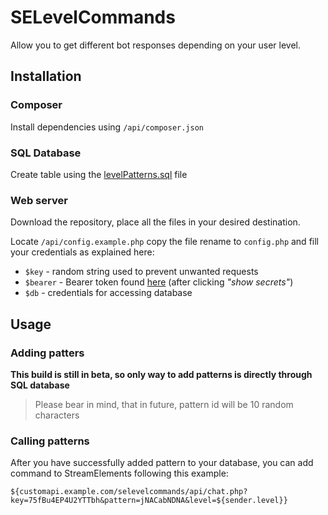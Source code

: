 # SELevelCommands
Allow you to get different bot responses depending on your user level.

## Installation
### Composer
Install dependencies using  `/api/composer.json`

### SQL Database
Create table using the [levelPatterns.sql](../blob/main/levelPatterns.sql) file

### Web server
Download the repository, place all the files in your desired destination.

Locate `/api/config.example.php` copy the file rename to `config.php` and fill your credentials as explained here:
* `$key` - random string used to prevent unwanted requests
* `$bearer` - Bearer token found [here](https://streamelements.com/dashboard/account/channels) (after clicking *"show secrets"*)
* `$db` - credentials for accessing database

## Usage
### Adding patters
**This build is still in beta, so only way to add patterns is directly through SQL database**
> Please bear in mind, that in future, pattern id will be 10 random characters

### Calling patterns
After you have successfully added pattern to your database, you can add command to StreamElements following this example:
```
${customapi.example.com/selevelcommands/api/chat.php?key=75fBu4EP4U2YTTbh&pattern=jNACabNDNA&level=${sender.level}}
```
